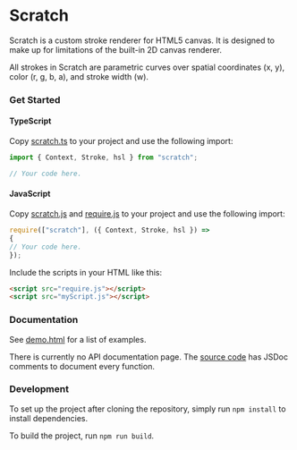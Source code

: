 # Scratch

Scratch is a custom stroke renderer for HTML5 canvas. It is designed to make up for limitations of the built-in 2D canvas renderer.

All strokes in Scratch are parametric curves over spatial coordinates (x, y), color (r, g, b, a), and stroke width (w).

### Get Started

#### TypeScript

Copy [scratch.ts](src/scratch.ts) to your project and use the following import:

```ts
import { Context, Stroke, hsl } from "scratch";

// Your code here.
```

#### JavaScript

Copy [scratch.js](/blob/dist/dist/scratch.js) and [require.js](/blob/dist/dist/require.js) to your project and use the following import:

```js
require(["scratch"], ({ Context, Stroke, hsl }) =>
{
// Your code here.
});
```

Include the scripts in your HTML like this:

```html
<script src="require.js"></script>
<script src="myScript.js"></script>
```

### Documentation

See [demo.html](/blob/dist/demo.html) for a list of examples.

There is currently no API documentation page. The [source code](src/scratch.ts) has JSDoc comments to document every function.

### Development

To set up the project after cloning the repository, simply run `npm install` to install dependencies.

To build the project, run `npm run build`.
